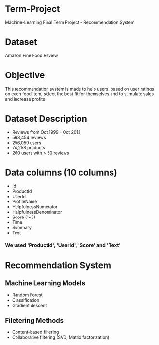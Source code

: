 # Term-Project
Machine-Learning Final Term Project - Recommendation System

# Dataset

Amazon Fine Food Review

# Objective

This recommendation system is made to help users, based on user ratings on each food item, select the best fit for themselves and to stimulate sales and increase profits


# Dataset Description

- Reviews from Oct 1999 - Oct 2012
- 568,454 reviews
- 256,059 users
- 74,258 products
- 260 users with > 50 reviews


# Data columns (10 columns)

- Id
- ProductId
- UserId
- ProfileName
- HelpfulnessNumerator
- HelpfulnessDenominator
- Score (1~5)
- Time
- Summary
- Text

### We used 'ProductId', 'UserId', 'Score' and 'Text'


# Recommendation System

## Machine Learning Models

- Random Forest
- Classification
- Gradient descent

## Filetering Methods
- Content-based filtering
- Collaborative filtering (SVD, Matrix factorization)
